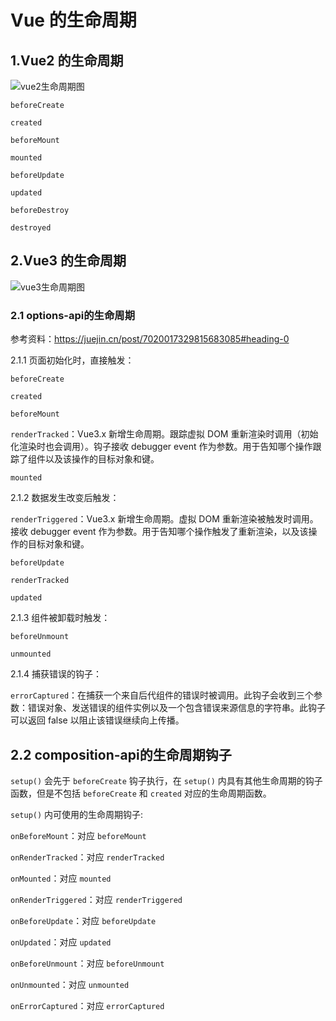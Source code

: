 # Vue 的生命周期

## 1.Vue2 的生命周期
![vue2生命周期图](https://v2.cn.vuejs.org/images/lifecycle.png)

`beforeCreate`

`created`

`beforeMount`

`mounted`

`beforeUpdate`

`updated`

`beforeDestroy`

`destroyed`

## 2.Vue3 的生命周期
![vue3生命周期图](https://cn.vuejs.org/assets/lifecycle.16e4c08e.png)
### 2.1 options-api的生命周期

参考资料：https://juejin.cn/post/7020017329815683085#heading-0

2.1.1 页面初始化时，直接触发：

`beforeCreate`

`created`

`beforeMount`

`renderTracked`：Vue3.x 新增生命周期。跟踪虚拟 DOM 重新渲染时调用（初始化渲染时也会调用）。钩子接收 debugger event 作为参数。用于告知哪个操作跟踪了组件以及该操作的目标对象和键。

`mounted`

2.1.2 数据发生改变后触发：

`renderTriggered`：Vue3.x 新增生命周期。虚拟 DOM 重新渲染被触发时调用。接收 debugger event 作为参数。用于告知哪个操作触发了重新渲染，以及该操作的目标对象和键。

`beforeUpdate`

`renderTracked`

`updated`

2.1.3 组件被卸载时触发：

`beforeUnmount`

`unmounted`

2.1.4 捕获错误的钩子：

`errorCaptured`：在捕获一个来自后代组件的错误时被调用。此钩子会收到三个参数：错误对象、发送错误的组件实例以及一个包含错误来源信息的字符串。此钩子可以返回 false 以阻止该错误继续向上传播。

## 2.2 composition-api的生命周期钩子

`setup()` 会先于 `beforeCreate` 钩子执行，在 `setup()` 内具有其他生命周期的钩子函数，但是不包括 `beforeCreate` 和 `created` 对应的生命周期函数。

`setup()` 内可使用的生命周期钩子:

`onBeforeMount`：对应 `beforeMount`

`onRenderTracked`：对应 `renderTracked`

`onMounted`：对应 `mounted`

`onRenderTriggered`：对应 `renderTriggered`

`onBeforeUpdate`：对应 `beforeUpdate`

`onUpdated`：对应 `updated`

`onBeforeUnmount`：对应 `beforeUnmount`

`onUnmounted`：对应 `unmounted`

`onErrorCaptured`：对应 `errorCaptured`
